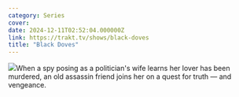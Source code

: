 ```yaml
---
category: Series
cover: 
date: 2024-12-11T02:52:04.000000Z
link: https://trakt.tv/shows/black-doves
title: "Black Doves"
---
```


![](https://walter-r2.trakt.tv/images/shows/000/204/762/fanarts/thumb/09722cea00.jpg)When a spy posing as a politician's wife learns her lover has been murdered, an old assassin friend joins her on a quest for truth — and vengeance.